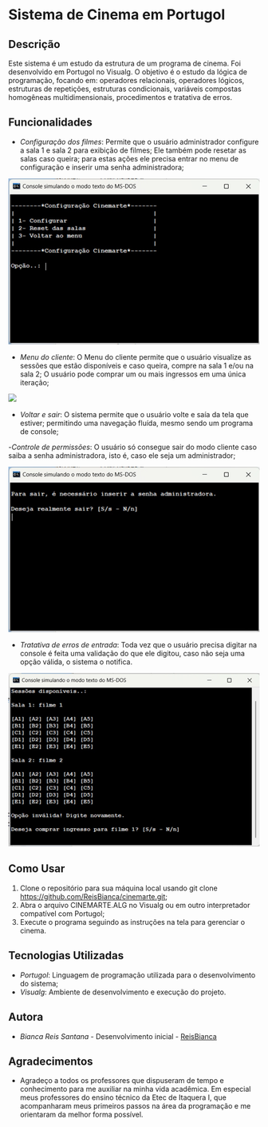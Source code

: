 # Sistema de Cinema em Portugol

## Descrição
Este sistema é um estudo da estrutura de um programa de cinema. Foi desenvolvido em Portugol no Visualg. 
O objetivo é o estudo da lógica de programação, focando em: operadores relacionais, operadores lógicos, estruturas de repetições, estruturas condicionais, variáveis compostas homogêneas multidimensionais, procedimentos e tratativa de erros.

## Funcionalidades
- *Configuração dos filmes*: Permite que o usuário administrador configure a sala 1 e sala 2 para exibição de filmes; Ele também pode resetar as salas caso queira; para estas ações ele precisa entrar no menu de configuração e inserir uma senha administradora;

<img src="imagens/configuração-cinemarte.jpg">
 
- *Menu do cliente*: O Menu do cliente permite que o usuário visualize as sessões que estão disponíveis e caso queira, compre na sala 1 e/ou na sala 2; O usuário pode comprar um ou mais ingressos em uma única iteração; 

<img src="imagens/escolher-sessão.jpg">
 
- *Voltar e sair*: O sistema permite que o usuário volte e saía da tela que estiver; permitindo uma navegação fluída, mesmo sendo um programa de console;

-*Controle de permissões*: O usuário só consegue sair do modo cliente caso saiba a senha administradora, isto é, caso ele seja um administrador;

<img src="imagens/sair-modo-cliente.jpg">

- *Tratativa de erros de entrada*: Toda vez que o usuário precisa digitar na console é feita uma validação do que ele digitou, caso não seja uma opção válida, o sistema o notifica.

<img src="imagens/opção inválida.jpg">

## Como Usar
1. Clone o repositório para sua máquina local usando git clone https://github.com/ReisBianca/cinemarte.git;
2. Abra o arquivo CINEMARTE.ALG no Visualg ou em outro interpretador compatível com Portugol;
3. Execute o programa seguindo as instruções na tela para gerenciar o cinema.

## Tecnologias Utilizadas
- *Portugol*: Linguagem de programação utilizada para o desenvolvimento do sistema;
- *Visualg*: Ambiente de desenvolvimento e execução do projeto.

## Autora
- *Bianca Reis Santana* - Desenvolvimento inicial - [ReisBianca]( https://github.com/ReisBianca)

## Agradecimentos
- Agradeço a todos os professores que dispuseram de tempo e conhecimento para me auxiliar na minha vida acadêmica. Em especial meus professores do ensino técnico da Etec de Itaquera I, que acompanharam meus primeiros passos na área da programação e me orientaram da melhor forma possível.
